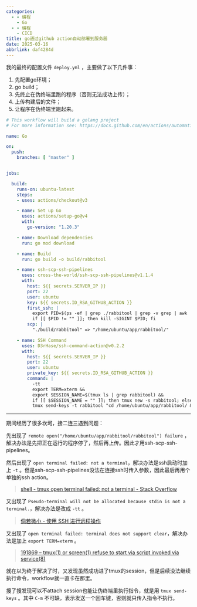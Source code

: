 ```yaml
---
categories:
  - - 编程
    - Go
  - - 编程
    - CICD
title: go通过github action自动部署到服务器
date: 2025-03-16
abbrlink: daf4284d
---
```


我的最终的配置文件 `deploy.yml` ，主要做了以下几件事：

1. 先配置go环境；
2. go build；
3. 先终止在伪终端里跑的程序（否则无法成功上传）；
4. 上传构建后的文件；
5. 让程序在伪终端里跑起来。

```yaml
# This workflow will build a golang project
# For more information see: https://docs.github.com/en/actions/automating-builds-and-tests/building-and-testing-go

name: Go

on:
  push:
    branches: [ "master" ]


jobs:

  build:
    runs-on: ubuntu-latest
    steps:
    - uses: actions/checkout@v3

    - name: Set up Go
      uses: actions/setup-go@v4
      with:
        go-version: "1.20.3"

    - name: Download dependencies
      run: go mod download

    - name: Build
      run: go build -o build/rabbitool

    - name: ssh-scp-ssh-pipelines
      uses: cross-the-world/ssh-scp-ssh-pipelines@v1.1.4
      with:
        host: ${{ secrets.SERVER_IP }}
        port: 22
        user: ubuntu
        key: ${{ secrets.ID_RSA_GITHUB_ACTION }}
        first_ssh: |
          export PID=$(ps -ef | grep ./rabbitool | grep -v grep | awk '{print $2}')
          if [[ $PID != "" ]]; then kill -SIGINT $PID; fi
        scp: |
          "./build/rabbitool" => "/home/ubuntu/app/rabbitool/"

    - name: SSH Command
      uses: D3rHase/ssh-command-action@v0.2.2
      with:
        host: ${{ secrets.SERVER_IP }}
        port: 22
        user: ubuntu
        private_key: ${{ secrets.ID_RSA_GITHUB_ACTION }}
        command: |
          -tt
          export TERM=xterm && 
          export SESSION_NAME=$(tmux ls | grep rabbitool) && 
          if [[ $SESSION_NAME = "" ]]; then tmux new -s rabbitool; else tmux a -t rabbitool; fi && 
          tmux send-keys -t rabbitool "cd /home/ubuntu/app/rabbitool/ && ./rabbitool" C-m
```

---

期间经历了很多坎坷，接二连三遇到问题：

先出现了 `remote open("/home/ubuntu/app/rabbitool/rabbitool") failure` ，解决办法是先把正在运行的程序停了，然后再上传。因此才用ssh-scp-ssh-pipelines。

然后出现了 `open terminal failed: not a terminal`，解决办法是ssh启动时加上 `-t` 。但是ssh-scp-ssh-pipelines没法在连接ssh时传入参数，因此最后再用个单独的ssh action。

> [shell - tmux open terminal failed: not a terminal - Stack Overflow](https://stackoverflow.com/questions/25207909/tmux-open-terminal-failed-not-a-terminal)

又出现了 `Pseudo-terminal will not be allocated because stdin is not a terminal.`，解决办法是改成 `-tt` 。

> [倘若微小 - 使用 SSH 进行远程操作](https://www.ifmicro.com/%E8%AE%B0%E5%BD%95/2015/09/23/ssh-remote-run-cmd/)

又出现了 `open terminal failed: terminal does not support clear`，解决办法是加上 `export TERM=xterm` 。

> [191869 – tmux(1) or screen(1) refuse to start via script invoked via service(8)](https://bugs.freebsd.org/bugzilla/show_bug.cgi?id=191869)

就在以为终于解决了时，又发现虽然成功进了tmux的session，但是后续没法继续执行命令，workflow就一直卡在那里。

搜了搜发现可以不attach session也能让伪终端里执行指令，就是用 `tmux send-keys` 。其中 `C-m` 不可缺，表示发送一个回车键，否则就只传入指令不执行。